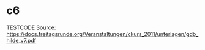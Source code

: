 # c6
TESTCODE
Source: https://docs.freitagsrunde.org/Veranstaltungen/ckurs_2011/unterlagen/gdb_hilde_v7.pdf
